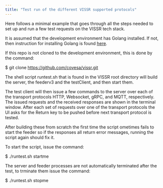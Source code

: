 ```yaml
---
title: "Test run of the different VISSR supported protocols"
---
```


Here follows a minimal example that goes through all the steps needed to set up and run a few test requests on the VISSR tech stack.

It is assumed that the development environment has Golang installed.
If not, then instruction for installing Golang is found [here](/vissr/build-system/).

If this repo is not cloned to the development environment, this is done by the command:

$ git clone https://github.com/covesa/vissr.git

The shell script runtest.sh that is found in the VISSR root directory will build the server, the feederv3 and the testClient,
and then start them.

The test client will then issue a few commands to the server over each of the transport protocols HTTP, Websocket, gRPC, and MQTT, respectively.
The issued requests and the received responses are shown in the terminal window.
After each set of requests over one of the transport protocols the UI asks for the Return key to be pushed before next transport protocol is tested.

After building these from scratch the first time the script ometimes fails to start the feeder so if the responses all return error messages,
running the script again should fix it.

To start the script, issue the command:

$ ./runtest.sh startme

The server and feeder processes are not automatically terminated after the test, to trminate them issue the command:

$ ./runtest.sh stopme
